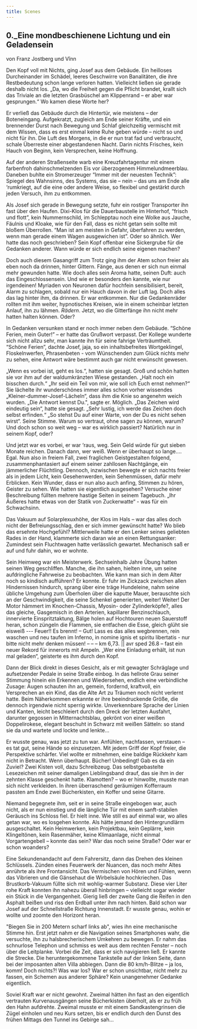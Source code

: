 ```yaml
---
title: Scenes
---
```


## 0.\_Eine mondbeschienene Lichtung und ein Geladensein
von Franz Jostberg und Vînn

Den Kopf voll mit Nichts, ging Josef aus dem Gebäude. Ein heilloses Durcheinander im Schädel, leeres Geschwirre von Banalitäten, die ihre Restbedeutung schon lange verloren hatten. Vielleicht ließen sie gerade deshalb nicht los. „Da, wo die Freiheit gegen die Pflicht brandet, krallt sich das Triviale an die letzten Grasbüschel am Klippenrand – er aber war gesprungen.“ Wo kamen diese Worte her?

Er verließ das Gebäude durch die Hintertür, wie meistens – der Boteneingang. Aufgekratzt, zugleich am Ende seiner Kräfte, und ein brennender Durst nach Bewegung und Schlaf gleichzeitig vermischt mit dem Wissen, dass es erst einmal keine Ruhe geben würde – nicht so und nicht für ihn. Die Luft des Morgens, in die er nun trat fad und verbraucht, schale Überreste einer abgestandenen Nacht. Darin nichts Frisches, kein Hauch von Beginn, kein Versprechen, keine Hoffnung.

Auf der anderen Straßenseite warb eine Kreuzfahrtagentur mit einem farbenfroh dahinschmelzenden Eis vor überzogenem Himmelundmeerblau. Daneben buhlte ein Stromerzeuger “Immer mit der neuesten Technik”: Spiegel des Wahnsinns, des Systems, das sie – nein – das uns am Ende alle ‘rumkriegt, auf die eine oder andere Weise, so flexibel und gestärkt durch jeden Versuch, ihm zu entkommen.

Als Josef sich gerade in Bewegung setzte, fuhr ein rostiger Transporter ihn fast über den Haufen. Dixi-Klos für die Dauerbaustelle im Hinterhof, “frisch und flott”, kein Nummernschild, im Schlepptau noch eine Wolke aus Jauche, Fäulnis und Kloake, wie für den Fall, dass es nicht getan sein sollte mit bloßem Überrollen. “Man ist am meisten in Gefahr, überfahren zu werden, wenn man gerade einem Wagen ausgewichen ist”. Oder so ähnlich. Wer hatte das noch geschrieben? Sein Kopf offenbar eine Sickergrube für die Gedanken anderer. Wann würde er sich endlich seine eigenen machen?

Doch auch diesem Gasangriff zum Trotz ging ihm der Atem schon freier als eben noch da drinnen, hinter Gittern. Fänge, aus denen er sich nun einmal mehr gewunden hatte. Wie doch alles sein Aroma hatte, seinen Duft: auch das Eingeschlossensein. Und wie er besonders den kannte, wie nur irgendeinen! Myriaden von Neuronen dafür hochfein sensibilisiert, bereit, Alarm zu schlagen, sobald nur ein Hauch davon in der Luft lag. Doch alles das lag hinter ihm, da drinnen. Er war entkommen. Nur die Gedankenräder rollten mit ihm weiter, hypnotisches Kreisen, wie in einem scheinbar letzten Anlauf, ihn zu lähmen. *Rädern*. Jetzt, wo die Gitterfänge ihn nicht mehr hatten halten können. Oder?

In Gedanken versunken stand er noch immer neben dem Gebäude. “Schöne Ferien, mein Guter!” – er hatte das Grußwort verpasst. Der Kollege wunderte sich nicht allzu sehr, man kannte ihn für seine fahrige Verträumtheit. “Schöne Ferien”, dachte Josef, jaja, so ein inhaltsbefreites Wortgeklingel, Floskelnwerfen, Phrasenbeten - vom Wünschenden zum Glück nichts mehr zu sehen, eine Antwort wäre bestimmt auch gar nicht erwünscht gewesen.

„Wenn es vorbei ist, geht es los.“, hatten sie gesagt. Groß und schön hatten sie vor ihm auf der waldumkränzten Wiese gestanden. „Halt noch ein bisschen durch.“
„Ihr seid ein Teil von mir, wie soll ich Euch ernst nehmen?“
Sie lächelte ihr wunderschönes immer alles schon vorher wissendes „Kleiner-dummer-Josef-Lächeln“, dass ihm die Knie so angenehm weich wurden. „Die Antwort kennst Du.", sagte er.
Möglich.
„Das Zeichen wird eindeutig sein“, hatte sie gesagt.
„Sehr lustig, ich werde das Zeichen doch selbst erfinden.“
„So stehst Du auf einer Warte, von der Du es nicht sehen wirst“. Seine Stimme. Warum so vertraut, ohne sagen zu können, warum? Und doch schon so weit weg – war es wirklich passiert? Natürlich nur in seinem Kopf, oder?

Und jetzt war es vorbei, er war ‘raus, weg. Sein Geld würde für gut sieben Monate reichen. Danach dann, wer weiß. Wenn er überhaupt so lange…. Egal. Nun also in freiem Fall, zwei fraglichen Geistgestalten folgend, zusammenphantasiert auf einem seiner zahllosen Nachtgänge, ein jämmerlicher Flüchtling. Dennoch, inzwischen bewegte er sich nachts freier als in jedem Licht, kein Gesehenwerden, kein Sehenmüssen, dafür mehr Erblicken. Kein Wunder, dass er nun also auch anfing, Stimmen zu hören, Geister zu sehen. Wie hatten sie eigentlich ausgesehen? Versuche einer Beschreibung füllten mehrere hastige Seiten in seinem Tagebuch. „Ihr Äußeres hatte etwas von der Statik von Zuckerwatte“ - was für ein Schwachsinn.

Das Vakuum auf Solarplexuxhöhe, der Klos im Hals – war das alles doch nicht der Befreiungsschlag, den er sich immer gewünscht hatte? Wo blieb das ersehnte Hochgefühl? Mittlerweile hatte er den Lenker seines geliebten Rades in der Hand, klammerte sich daran wie an einen Rettungsanker: Zumindest sein Fluchtwagen hatte verlässlich gewartet. Mechanisch saß er auf und fuhr dahin, wo er wohnte.

Sein Heimweg war ein Meisterwerk. Sechseinhalb Jahre Übung hatten seinen Weg geschliffen. Manche, die ihn sahen, hielten inne, um seine aufdringliche Fahrweise zu beobachten. Wie kann man sich in dem Alter noch so kindisch aufführen? Er konnte. Er fuhr im Zickzack zwischen allen Hindernissen hindurch, sprang über eine träge Hundeleine, nahm seine übliche Umgehung zum Überholen über die kaputte Mauer, berauschte sich an der Geschwindigkeit, die seine Schenkel generierten, weiter! Weiter! Der Motor hämmert im Knochen-Chassis, Myosin- oder Zylinderköpfe?, alles das gleiche, Gasgemisch in den Arterien, kapillarer Benzinschlauch, innervierte Einspritztaktung, Bälge holen auf Hochtouren neuen Sauerstoff heran, schon züngeln die Flammen, sie entfachen die Esse, gleich glüht sie eisweiß --- Feuer!! Es brennt! – Gut! Lass es das alles wegbrennen, rein waschen und neu taufen im Inferno, in nomine ignis et spiritu libertatis - nur bitte nicht mehr denken müssen! – – – km 6,73. \|\| avr sped 26.8 – fast ein neuer Rekord für innerorts mit Ampeln. „Wer eine Einladung erhält, ist nun mal geladen“, geisterte es ihm durch den Kopf.

Dann der Blick direkt in dieses Gesicht, als er mit gewagter Schräglage und aufsetzender Pedale in seine Straße einbog. In das hellrote Grau seiner Stimmung hinein ein Erkennen und Wiedersehen, endlich eine verbindliche Zusage: Augen schauten ihn an, gemein, fordernd, kraftvoll, ein Versprechen an ein Kind, das die Alte Art zu Träumen noch nicht verlernt hatte. Beim Näherkommen erkannte er ihre beeindruckende Größe, die dennoch irgendwie nicht sperrig wirkte. Unverkennbare Sprache der Linien und Kanten, leicht beschleiert durch den Dreck der letzten Ausfahrt, darunter gegossen in Mitternachtsblau, gekrönt von einer weißen Doppelirokese, elegant beschuht in Schwarz mit weißen Sätteln: so stand sie da und wartete und lockte und lenkte…


Er wusste genau, was jetzt zu tun war.  Anfühlen, nachfassen, verstauen – es tat gut, seine Hände so einzusetzen. Mit jedem Griff der Kopf freier, die Perspektive schärfer. Viel wollte er mitnehmen, eine baldige Rückkehr kam nicht in Betracht. Wenn überhaupt. Bücher! Unbedingt! Gab es da ein Zuviel? Zwei Kisten voll, dazu Schreibzeug. Das selbstgebastelte Lesezeichen mit seiner damaligen Lieblingsband drauf, das sie ihm in der zehnten Klasse geschenkt hatte. Klamotten? – wo er hinwollte, musste man sich nicht verkleiden. In ihren überraschend geräumigen Kofferraum passten am Ende zwei Bücherkisten, ein Koffer und seine Gitarre.

Niemand begegnete ihm, seit er in seine Straße eingebogen war, auch nicht, als er nun einstieg und die längliche Tür mit einem sanft-stabilen Geräusch ins Schloss fiel. Er hielt inne. Wie still es auf einmal war, wo alles getan war, wo es losgehen konnte. Als hätte jemand den Hintergrundlärm ausgeschaltet. Kein Heimwerken, kein Projektbau, kein Geplärre, kein Klingeltönen, kein Rasenmäher, keine Klimaanlage, nicht einmal Vorgartengebell – konnte das sein? War das noch seine Straße? Oder war er schon woanders?

Eine Sekundenandacht auf dem Fahrersitz, dann das Drehen des kleinen Schlüssels. Zünden eines Feuerwerk der Nuancen, das noch mehr Altes anrührte als ihre Frontansicht. Das Vermischen von Hören und Fühlen, wenn das Vibrieren und die Gänsehaut die Wirbelsäule hochkriechen. Das Brustkorb-Vakuum füllte sich mit wohlig-warmer Substanz. Diese vier Liter rohe Kraft konnten ihn nahezu überall hinbringen – vielleicht sogar wieder ein Stück in die Vergangenheit. Gierig ließ der zweite Gang die Reifen in den Asphalt beißen und riss den Erdball unter ihm nach hinten. Bald schon war Josef auf der Schnellstraße Richtung Innenstadt. Er wusste genau, wohin er wollte und zoomte den Horizont heran.

"Biegen Sie in 200 Metern scharf links ab", wies ihn eine mechanische Stimme hin. Erst jetzt nahm er die Navigation seines Smartphones wahr, die versuchte, ihn zu halsbrecherischem Umkehren zu bewegen. Er nahm das schnurlose Telephon und schmiss es weit aus dem rechten Fenster – noch über die Leitplanke. Vorbei die Zeit, dass er sich navigieren ließ. Er kannte die Strecke. Die heruntergekommene Tankstelle auf der linken Seite, dann bei der imposanten alten Villa abbiegen. Dann die 80 km/h-Blitze – ja los, komm! Doch nichts?! Was war los? War er schon unsichtbar, nicht mehr zu fassen, ein Schemen aus anderer Sphäre? Kein unangenehmer Gedanke eigentlich.

Soviel Kraft war er nicht gewohnt. Zweimal hätten ihn fast an den eigentlich vertrauten Kurvenausgängen seine Bücherkisten überholt, als er zu früh den Hahn aufdrehte. Zweimal musste er mit einem Sandkastengrinsen die Zügel einholen und neu Kurs setzen, bis er endlich durch den Dunst des frühen Mittags den Tunnel ins Gebirge sah...
